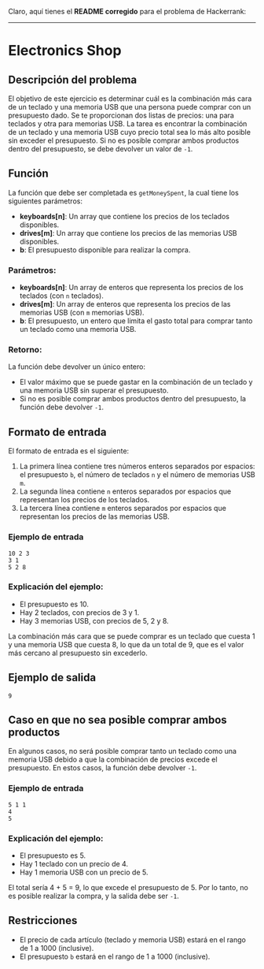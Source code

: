 Claro, aquí tienes el **README corregido** para el problema de Hackerrank:

---

# Electronics Shop

## Descripción del problema

El objetivo de este ejercicio es determinar cuál es la combinación más cara de un teclado y una memoria USB que una persona puede comprar con un presupuesto dado. Se te proporcionan dos listas de precios: una para teclados y otra para memorias USB. La tarea es encontrar la combinación de un teclado y una memoria USB cuyo precio total sea lo más alto posible sin exceder el presupuesto. Si no es posible comprar ambos productos dentro del presupuesto, se debe devolver un valor de `-1`.

## Función

La función que debe ser completada es `getMoneySpent`, la cual tiene los siguientes parámetros:

- **keyboards[n]**: Un array que contiene los precios de los teclados disponibles.
- **drives[m]**: Un array que contiene los precios de las memorias USB disponibles.
- **b**: El presupuesto disponible para realizar la compra.

### Parámetros:

- **keyboards[n]**: Un array de enteros que representa los precios de los teclados (con `n` teclados).
- **drives[m]**: Un array de enteros que representa los precios de las memorias USB (con `m` memorias USB).
- **b**: El presupuesto, un entero que limita el gasto total para comprar tanto un teclado como una memoria USB.

### Retorno:

La función debe devolver un único entero:

- El valor máximo que se puede gastar en la combinación de un teclado y una memoria USB sin superar el presupuesto.
- Si no es posible comprar ambos productos dentro del presupuesto, la función debe devolver `-1`.

## Formato de entrada

El formato de entrada es el siguiente:

1. La primera línea contiene tres números enteros separados por espacios: el presupuesto `b`, el número de teclados `n` y el número de memorias USB `m`.
2. La segunda línea contiene `n` enteros separados por espacios que representan los precios de los teclados.
3. La tercera línea contiene `m` enteros separados por espacios que representan los precios de las memorias USB.

### Ejemplo de entrada

```
10 2 3
3 1
5 2 8
```

### Explicación del ejemplo:

- El presupuesto es 10.
- Hay 2 teclados, con precios de 3 y 1.
- Hay 3 memorias USB, con precios de 5, 2 y 8.

La combinación más cara que se puede comprar es un teclado que cuesta 1 y una memoria USB que cuesta 8, lo que da un total de 9, que es el valor más cercano al presupuesto sin excederlo.

## Ejemplo de salida

```
9
```

## Caso en que no sea posible comprar ambos productos

En algunos casos, no será posible comprar tanto un teclado como una memoria USB debido a que la combinación de precios excede el presupuesto. En estos casos, la función debe devolver `-1`.

### Ejemplo de entrada

```
5 1 1
4
5
```

### Explicación del ejemplo:

- El presupuesto es 5.
- Hay 1 teclado con un precio de 4.
- Hay 1 memoria USB con un precio de 5.

El total sería 4 + 5 = 9, lo que excede el presupuesto de 5. Por lo tanto, no es posible realizar la compra, y la salida debe ser `-1`.

## Restricciones

- El precio de cada artículo (teclado y memoria USB) estará en el rango de 1 a 1000 (inclusive).
- El presupuesto `b` estará en el rango de 1 a 1000 (inclusive).
